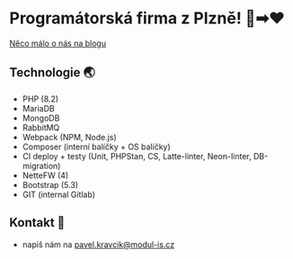 # Programátorská firma z Plzně! 🍺➡❤️
[Něco málo o nás na blogu](https://modul-is.cz/) 

## Technologie 🌏
- PHP (8.2)
- MariaDB
- MongoDB
- RabbitMQ
- Webpack (NPM, Node.js)
- Composer (interní balíčky + OS balíčky)
- CI deploy + testy (Unit, PHPStan, CS, Latte-linter, Neon-linter, DB-migration)
- NetteFW (4)
- Bootstrap (5.3)
- GIT (internal Gitlab)
  
## Kontakt 📧
- napiš nám na pavel.kravcik@modul-is.cz
